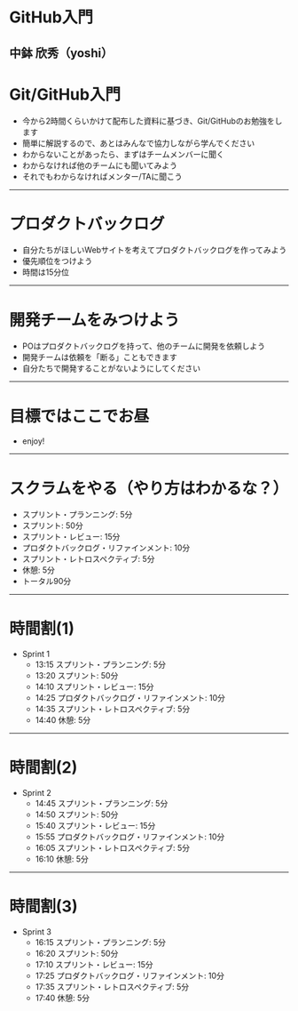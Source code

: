 # GitHub入門
中鉢 欣秀（yoshi）
---
# Git/GitHub入門
- 今から2時間くらいかけて配布した資料に基づき、Git/GitHubのお勉強をします
- 簡単に解説するので、あとはみんなで協力しながら学んでください
- わからないことがあったら、まずはチームメンバーに聞く
- わからなければ他のチームにも聞いてみよう
- それでもわからなければメンター/TAに聞こう
---
# プロダクトバックログ
- 自分たちがほしいWebサイトを考えてプロダクトバックログを作ってみよう
- 優先順位をつけよう
- 時間は15分位
---
# 開発チームをみつけよう
- POはプロダクトバックログを持って、他のチームに開発を依頼しよう
- 開発チームは依頼を「断る」こともできます
- 自分たちで開発することがないようにしてください
---
# 目標ではここでお昼
- enjoy!
---
# スクラムをやる（**やり方はわかるな？**）
- スプリント・プランニング: 5分
- スプリント: 50分
- スプリント・レビュー: 15分
- プロダクトバックログ・リファインメント: 10分
- スプリント・レトロスペクティブ: 5分
- 休憩: 5分
- トータル90分
---
# 時間割(1)
- Sprint 1
  - 13:15 スプリント・プランニング: 5分
  - 13:20 スプリント: 50分
  - 14:10 スプリント・レビュー: 15分
  - 14:25 プロダクトバックログ・リファインメント: 10分
  - 14:35 スプリント・レトロスペクティブ: 5分
  - 14:40 休憩: 5分
---
# 時間割(2)
- Sprint 2
  - 14:45 スプリント・プランニング: 5分
  - 14:50 スプリント: 50分
  - 15:40 スプリント・レビュー: 15分
  - 15:55 プロダクトバックログ・リファインメント: 10分
  - 16:05 スプリント・レトロスペクティブ: 5分
  - 16:10 休憩: 5分
---
# 時間割(3)
- Sprint 3
  - 16:15 スプリント・プランニング: 5分
  - 16:20 スプリント: 50分
  - 17:10 スプリント・レビュー: 15分
  - 17:25 プロダクトバックログ・リファインメント: 10分
  - 17:35 スプリント・レトロスペクティブ: 5分
  - 17:40 休憩: 5分

<!--
# ぼくのかんがえたさいきょうのチーム
- 今日の演習ではチームでWebサイトを作成します
- 今から15分間で4～5名のチームを5つ作ってください
- 方法はみなさんにおまかせします。
- チームの名前も決めてください
- PO/SMを決めてください
-->

